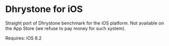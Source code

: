 # Dhrystone for iOS

Straight port of Dhrystone benchmark for the iOS platform.
Not available on the App Store (we refuse to pay money for such system).

Requires: iOS 8.2

